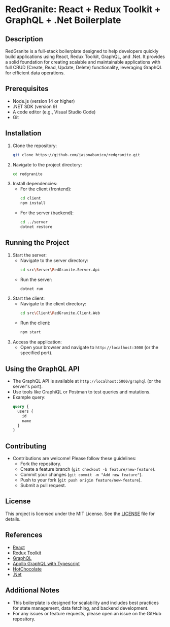 # RedGranite: React + Redux Toolkit + GraphQL + .Net Boilerplate

## Description
RedGranite is a full-stack boilerplate designed to help developers quickly build applications using React, Redux Toolkit, GraphQL, and .Net. It provides a solid foundation for creating scalable and maintainable applications with full CRUD (Create, Read, Update, Delete) functionality, leveraging GraphQL for efficient data operations.

## Prerequisites
- Node.js (version 14 or higher)
- .NET SDK (version 9)
- A code editor (e.g., Visual Studio Code)
- Git

## Installation
1. Clone the repository:
   ```bash
   git clone https://github.com/jasonabanico/redgranite.git
   ```
2. Navigate to the project directory:
   ```bash
   cd redgranite
   ```
3. Install dependencies:
   - For the client (frontend):
     ```bash
     cd client
     npm install
     ```
   - For the server (backend):
     ```bash
     cd ../server
     dotnet restore
     ```

## Running the Project
1. Start the server:
   - Navigate to the server directory:
     ```bash
     cd src\Server\RedGranite.Server.Api
     ```
   - Run the server:
     ```bash
     dotnet run
     ```
2. Start the client:
   - Navigate to the client directory:
     ```bash
     cd src\Client\RedGranite.Client.Web
     ```
   - Run the client:
     ```bash
     npm start
     ```
3. Access the application:
   - Open your browser and navigate to `http://localhost:3000` (or the specified port).

## Using the GraphQL API
- The GraphQL API is available at `http://localhost:5000/graphql` (or the server's port).
- Use tools like GraphiQL or Postman to test queries and mutations.
- Example query:
   ```graphql
   query {
     users {
       id
       name
     }
   }
   ```

## Contributing
- Contributions are welcome! Please follow these guidelines:
  - Fork the repository.
  - Create a feature branch (`git checkout -b feature/new-feature`).
  - Commit your changes (`git commit -m "Add new feature"`).
  - Push to your fork (`git push origin feature/new-feature`).
  - Submit a pull request.

## License
This project is licensed under the MIT License. See the [LICENSE](LICENSE) file for details.

## References
- [React](https://reactjs.org/)
- [Redux Toolkit](https://redux-toolkit.js.org/)
- [GraphQL](https://graphql.org/)
- [Apollo GraphQL with Typescript](https://www.apollographql.com/docs/react/development-testing/static-typing)
- [HotChocolate](https://chillicream.com/docs/hotchocolate/v13)
- [.Net](https://docs.microsoft.com/en-us/dotnet/)

## Additional Notes
- This boilerplate is designed for scalability and includes best practices for state management, data fetching, and backend development.
- For any issues or feature requests, please open an issue on the GitHub repository.
